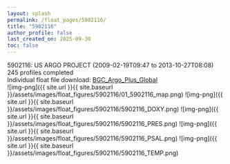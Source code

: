 ```yaml
---
layout: splash
permalink: /float_pages/5902116/
title: "5902116"
author_profile: false
last_created_on: 2025-09-30
toc: false
---
```

 
5902116: US ARGO PROJECT (2009-02-19T09:47 to 2013-10-27T08:08)\
245 profiles completed\
Individual float file download: [BGC_Argo_Plus_Global](https://ftp.soest.hawaii.edu/bgc_argo_plus/Individual_Floats/outliers_removed/5902116_Sprof_processed.nc)\
![img-png]({{ site.url }}{{ site.baseurl }}/assets/images/float_figures/5902116/01_5902116_map.png)
![img-png]({{ site.url }}{{ site.baseurl }}/assets/images/float_figures/5902116/5902116_DOXY.png)
![img-png]({{ site.url }}{{ site.baseurl }}/assets/images/float_figures/5902116/5902116_PRES.png)
![img-png]({{ site.url }}{{ site.baseurl }}/assets/images/float_figures/5902116/5902116_PSAL.png)
![img-png]({{ site.url }}{{ site.baseurl }}/assets/images/float_figures/5902116/5902116_TEMP.png)
